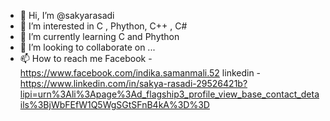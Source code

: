 - 👋 Hi, I’m @sakyarasadi
- 👀 I’m interested in
    C , Phython, C++ , C#
- 🌱 I’m currently learning 
    C and Phython
- 💞️ I’m looking to collaborate on ...
- 📫 How to reach me 
    Facebook - https://www.facebook.com/indika.samanmali.52
    linkedin - https://www.linkedin.com/in/sakya-rasadi-29526421b?lipi=urn%3Ali%3Apage%3Ad_flagship3_profile_view_base_contact_details%3BjWbFEfW1Q5WgSGtSFnB4kA%3D%3D
    

<!---
sakyarasadi/sakyarasadi is a ✨ special ✨ repository because its `README.md` (this file) appears on your GitHub profile.
You can click the Preview link to take a look at your changes.
--->
